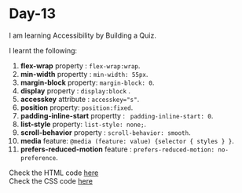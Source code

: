 # Day-13
I am learning Accessibility by Building a Quiz.

I learnt the following:   

1. **flex-wrap** property : `flex-wrap:wrap`.
2. **min-width** propertty : `min-width: 55px`.
3. **margin-block** property: `margin-block: 0`.
4. **display** property : `display:block` .
5. **accesskey** attribute : `accesskey="s"`.
6. **position** property: `position:fixed`.
7. **padding-inline-start** propertty : ` padding-inline-start: 0`.
8. **list-style** property: `list-style: none;`.
9. **scroll-behavior** property : `scroll-behavior: smooth`.
10. **media** feature: `@media (feature: value) {selector { styles } }`.
11. **prefers-reduced-motion** feature : `prefers-reduced-motion: no-preference`.  


Check the HTML code [here](./full-code.html)  
Check the CSS code [here](./full-code.css)